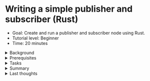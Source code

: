 # Writing a simple publisher and subscriber (Rust)
* Goal: Create and run a publisher and subscriber node using Rust.
* Tutorial level: Beginner
* Time: 20 minutes
<details><summary>Background</summary>

In this tutorial you will create a pair of 
[nodes](https://docs.ros.org/en/humble/Tutorials/Beginner-CLI-Tools/Understanding-ROS2-Nodes/Understanding-ROS2-Nodes.html) that pass information to each other via a 
[topic](https://docs.ros.org/en/humble/Tutorials/Beginner-CLI-Tools/Understanding-ROS2-Topics/Understanding-ROS2-Topics.html) in the form of string messages. The example used here is a simple "talker" and "listener" system; one node publishes data and the other subscribes to the topic to receive that data.

Since Rust doesn't have inheritance, it's not possible to inherit from `Node` as is common practice in [`rclcpp`](https://docs.ros.org/en/humble/Tutorials/Beginner-Client-Libraries/Writing-A-Simple-Cpp-Publisher-And-Subscriber.html) or [`rclpy`](https://docs.ros.org/en/humble/Tutorials/Beginner-Client-Libraries/Writing-A-Simple-Py-Publisher-And-Subscriber.html).

The code used in these examples can be found [here](https://github.com/ros2-rust/ros2_rust/tree/main/examples/rust_pubsub)
<div style="margin-left:20px;">
<details><summary>Side-note on dependencies</summary>

You may be wondering why you can't just add all your ROS 2-specific dependencies to `Cargo.toml` with `cargo add YOUR_DEPENDENCIES` and have to edit this file manually. Here is why:
Almost none of the ROS 2 dependencies you'll need for your ROS 2 Rust node development currently exist on [crates.io](https://crates.io/), the 
main source for Rust dependencies. So the add command simply can't find the dependency targets. What colcon does by compiling 
the ROS 2 Rust dependencies and your ROS 2 Rust project is redirect the cargo search for dependencies directly into your 
`workspace/install` folder, where it'll find locally generated Rust projects to use as dependencies. In particular, almost 
all message types will be called as dependencies for your ROS 2 Rust project this way.

</details></div>

</details>

<details><summary>Prerequisites </summary> 

Basic concepts of development with ROS 2 should be known:
* [workspaces](https://docs.ros.org/en/humble/Tutorials/Beginner-Client-Libraries/Creating-A-Workspace/Creating-A-Workspace.html)
* [packages](https://docs.ros.org/en/humble/Tutorials/Beginner-Client-Libraries/Creating-Your-First-ROS2-Package.html).

A basic understanding of [Rust](https://doc.rust-lang.org/book/) is recommended, but not entirely necessary.
Before developing [ros2-rust](https://github.com/ros2-rust/ros2_rust) nodes, you must follow the 
[installation instructions](https://github.com/ros2-rust/ros2-rust/blob/main/README.md) for [`rclrs`](https://docs.rs/rclrs/latest/rclrs/).
For a full Introduction into Rust, please read the very good [Rust book](https://doc.rust-lang.org/book/title-page.html).

</details>

<details><summary>Tasks </summary> 
<div style="margin-left:20px;"><details><summary>Create a Package</summary>

Currently, building a package for ros2-rust is different 
from building packages for [Python](https://docs.ros.org/en/humble/Tutorials/Beginner-Client-Libraries/Writing-A-Simple-Py-Publisher-And-Subscriber.html) or [C/C++](https://docs.ros.org/en/humble/Tutorials/Beginner-Client-Libraries/Writing-A-Simple-Cpp-Publisher-And-Subscriber.html).  

First, you'll need to create a standard [cargo](https://doc.rust-lang.org/cargo/) 
package:
```sh
cargo new rust_pubsub && cd rust_pubsub
```
In the [`Cargo.toml`](https://doc.rust-lang.org/book/ch01-03-hello-cargo.html) file, add a dependency on `rclrs = "*"` and `std_msgs = "*"` by editing this file. Your `Cargo.toml` should now look like this:
```toml
[package]
name = "rust_pubsub"
version = "0.1.0"
edition = "2021"

# See more keys and their definitions at https://doc.rust-lang.org/cargo/reference/manifest.html

[dependencies]
rclrs = "*"
std_msgs = "*"
```


Additionally, create a new `package.xml` if you want your node to be buildable with [`colcon`](https://colcon.readthedocs.io/en/released/user/installation.html). Make sure to change the build type to `ament_cargo` and to include the two packages mentioned above in the dependencies, as such:
```xml
<package format="3">
  <name>rust_pubsub</name>
  <version>0.0.0</version>
  <description>TODO: Package description.</description>
  <maintainer email="user@todo.todo">user</maintainer>
  <license>TODO: License declaration.</license>

  <depend>rclrs</depend>
  <depend>std_msgs</depend>

  <export>
    <build_type>ament_cargo</build_type>
  </export>
</package>
```
Your package should now have a similar structure:  
```sh
├── Cargo.toml
├── package.xml
└── src
    └── main.rs
```

</details>

<details><summary>Write the publisher node</summary>

To construct a node, replace the code in your `main.rs` file with the following:  
```rust
/// Creates a SimplePublisherNode, initializes a node and publisher, and provides
/// methods to publish a simple "Hello World" message on a loop in separate threads.

use rclrs::{create_node, Context, Node, Publisher, RclrsError, QOS_PROFILE_DEFAULT};
use std::{env, sync::Arc, thread, time::Duration};
use std_msgs::msg::String as StringMsg;
/// SimplePublisherNode struct contains node and publisher members.
/// Used to initialize a ROS 2 node and publisher, and publish messages.
struct SimplePublisherNode {
    node: Arc<Node>,
    publisher: Arc<Publisher<StringMsg>>,
}
impl SimplePublisherNode {
    fn new(context: &context) -> result<self, RclrsError> {
        let node = create_node(context, "simple_publisher").unwrap();
        let publisher = node
            .create_publisher("publish_hello", qos_profile_default)
            .unwrap();
        ok(self { node, publisher })
    }
    fn publish_data(&self, increment: i32) -> Result<i32, RclrsError> {
        let msg: StringMsg = StringMsg {
            data: format!("Hello World {}", increment),
        };
        self.publisher.publish(msg).unwrap();
        Ok(increment + 1_i32)
    }
}
fn main() -> Result<(), RclrsError> {
    let context = Context::new(env::args()).unwrap();
    let publisher = Arc::new(SimplePublisherNode::new(&context).unwrap());
    let publisher_other_thread = Arc::clone(&publisher);
    let mut count: i32 = 0;
    thread::spawn(move || loop {
        thread::sleep(Duration::from_millis(1000));
        count = publisher_other_thread.publish_data(count).unwrap();
    });
    rclrs::spin(publisher.node.clone())
}
```

<details><summary>Examining the code in detail:</summary>

#### Importing 
The first 3 lines of the Rust code imports tools for thread synchronization, time 
handling, iteration, threading, ROS 2 communication, and string message publishing.
```rust
use rclrs::{create_node, Context, Node, Publisher, RclrsError, QOS_PROFILE_DEFAULT};
use std::{env, sync::Arc, thread, time::Duration};
use std_msgs::msg::String as StringMsg;
```
* `use std::{sync::Arc, time::Duration, iter, thread};`: Imports specific features from the standard library: 
    - `Arc` is for thread-safe shared ownership of data. 
    - `Duration` represents a time span. 
    - `iter` provides tools for working with iterators.
    - `thread` enables creating and managing threads.
* `use rclrs::{RclrsError, QOS_PROFILE_DEFAULT, Context, create_node, Node, Publisher};`: 
    - Imports elements for ROS 2 communication: 
        - `RclrsError` for handling errors. 
        - `QOS_PROFILE_DEFAULT` for default Quality of Service settings. 
- `Context, create_node, Node, Publisher` are for ROS 2 node creation and publishing.
* `use std_msgs::msg::String as StringMsg;`: Imports the `StringMsg` type for publishing string messages.  

#### `SimplePublisherNode`
Next, this structure defines a `SimplePublisherNode` which holds references to a ROS 2 node and a publisher for string messages.
```rust
struct SimplePublisherNode {
    node: Arc<Node>,
    publisher: Arc<Publisher<StringMsg>>,
}
```
1. Structure:  
`struct SimplePublisherNode`: This line defines a new [`struct`](https://doc.rust-lang.org/rust-by-example/custom_types/structs.html) named `SimplePublisherNode`. It serves as a blueprint for creating objects that hold information related to a simple publisher node in ROS 2.  

2. Members:
* `node: Arc<Node>`: This member stores a reference to a ROS 2 node, wrapped in an [`Arc` (Atomic Reference Counted)](https://doc.rust-lang.org/std/sync/struct.Arc.html) smart pointer. This allows for safe sharing of the node reference across multiple threads.  
* `_publisher: Arc<Publisher<StringMsg>>`: This member stores a reference to a publisher specifically for string messages (`StringMsg`), also wrapped in an `Arc` for thread safety. The publisher is responsible for sending string messages to other nodes in the ROS 2 system.  
#### `impl SimplePublisher`
This code defines methods for the `SimplePublisherNode` `struct`. The `new` method creates a ROS 2 node and publisher, storing them in the `struct`. The `publish_data` method publishes a string message with a `counter` and returns the incremented `counter`.
```rust
impl SimplePublisherNode {
    fn new(context: &context) -> result<self, RclrsError> {
        let node = create_node(context, "simple_publisher").unwrap();
        let publisher = node
            .create_publisher("publish_hello", qos_profile_default)
            .unwrap();
        ok(self { node, publisher })
    }
    fn publish_data(&self, increment: i32) -> Result<i32, RclrsError> {
        let msg: StringMsg = StringMsg {
            data: format!("Hello World {}", increment),
        };
        self.publisher.publish(msg).unwrap();
        Ok(increment + 1_i32)
    }
}
```

1. Implementation Block:   
`impl SimplePublisherNode { ... }`: This line indicates that methods are being defined for the `SimplePublisherNode` struct.  
2. Constructor Method:  
* `fn new(context: &Context) -> Result<Self, RclrsError> { ... }`: This method serves as a constructor for creating instances of `SimplePublisherNode`.  
    * It takes a Context object as input, which is necessary for interacting with the ROS 2 system.
    * It returns a Result type, indicating either a successful Self (the created `SimplePublisherNode` object) or an `RclrsError` if something goes wrong.  
    * Inside the new method:  
        * `let node = create_node(context, "simple_publisher").unwrap();`: Creates a new ROS 2 node named `"simple_publisher"` within the given context. The [`unwrap()`](https://doc.rust-lang.org/rust-by-example/error/option_unwrap.html) unwraps the [`Result`](https://doc.rust-lang.org/std/result/), handling any errors immediately by forcing the program to abort ([`panic`](https://doc.rust-lang.org/book/ch09-01-unrecoverable-errors-with-panic.html)) if something goes wrong. Since your code can't function properly if the node is not able to be created, this is a valid error-handling response for our use-case.
        * `let _publisher = node.create_publisher("publish_hello", QOS_PROFILE_DEFAULT).unwrap();`: Creates a publisher for string messages on the topic `"publish_hello"` with default quality of service settings.  
        * `Ok(Self { node, _publisher, })`: Returns an [`Ok(T)`](https://doc.rust-lang.org/std/result/) Result with the newly created `SimplePublisherNode` as `T` object, containing the node and publisher references.  
3. Publishing Method:
* `fn publish_data(&self, increment: i32) -> Result<i32, RclrsError> { ... }`: This method publishes a string message and increments a `counter`.
    * It takes an increment value (an integer) as input, which is used for counting purposes within the message content.
    * It also returns a Result type, indicating either the incremented value or an [`RclrsError`](https://docs.rs/rclrs/latest/rclrs/enum.RclrsError.html) if publishing fails.
    * Inside the publish_data method:
        * `let msg: StringMsg = StringMsg { data: format!("Hello World {}", increment), };`: Creates a string message with the content `"Hello World"` followed by the increment value.
        * `self._publisher.publish(msg).unwrap();`: Publishes the created message onto the topic associated with the publisher.
        * `Ok(increment + 1_i32)`: Returns a Result with the incremented increment value.  

#### main
The main Method creates a ROS 2 node that publishes string messages at a rate of 1 Hz.
```rust
fn main() -> Result<(), RclrsError> {
    let context = Context::new(env::args()).unwrap();
    let publisher = Arc::new(SimplePublisherNode::new(&context).unwrap());
    let publisher_other_thread = Arc::clone(&publisher);
    let mut count: i32 = 0;
    thread::spawn(move || loop {
        thread::sleep(Duration::from_millis(1000));
        count = publisher_other_thread.publish_data(count).unwrap();
    });
    rclrs::spin(publisher.node.clone())
}
```

1. Main Function:
`fn main() -> Result<(), RclrsError> { ... }`: This defines the main entry point of the program. It returns a [`Result`](https://doc.rust-lang.org/std/result/) type, indicating either successful execution or an [`RclrsError`](https://docs.rs/rclrs/latest/rclrs/enum.RclrsError.html).  
2. Context and Node Setup:  
* `let context = Context::new(std::env::args()).unwrap();`: Creates a ROS 2 context using command-line arguments.  
* `let publisher = Arc::new(SimplePublisherNode::new(&context).unwrap());`:  
    * Creates an [Arc (atomic reference counted)](https://doc.rust-lang.org/std/sync/struct.Arc.html) pointer to a `SimplePublisherNode` object.  
    * Calls the new method on `SimplePublisherNode` to construct the node and publisher within the context.  
3. Thread and Iterator:  
* `let publisher_other_thread = Arc::clone(&publisher);`: Clones the shared publisher pointer for use in a separate thread.  
* `let mut iterator: i32 = 0;`: Initializes a counter variable for message content.  
* `thread::spawn(move || -> () { ... });`: Spawns a new [thread](https://doc.rust-lang.org/std/thread/index.html) with a [closure](https://doc.rust-lang.org/book/ch13-01-closures.html): `loop { ... }`: Creates an infinite loop using [`loop`](https://doc.rust-lang.org/std/keyword.loop.html).  
4. Publishing Loop within Thread:  
* `thread::sleep(Duration::from_millis(1000));`: Pauses the thread for 1 second (1 Hz publishing rate).  
* `iterator = publisher_other_thread.publish_data(count).unwrap();`: Calls the `publish_data` method on the `publisher_other_thread` to publish a message with the current counter value. Increments the iterator for the next message.  
5. Main Thread Spin:  
* `rclrs::spin(publisher.node.clone());`: Keeps the main thread running, processing ROS 2 events and messages. Uses a cloned reference to the node to ensure it remains active even with other threads.  

</details>
</details>
<details><summary>Having several ROS 2 Rust nodes in one Package</summary>

Of course, you can write for each node you want to implement its own package, and that can have it's advantages. I implore you to use some cargo tricks and add some binary targets to your `cargo.toml`. That could look like this:
```toml
[package]
name = "rust_pubsub"
version = "0.1.0"
edition = "2021"

# See more keys and their definitions at https://doc.rust-lang.org/cargo/reference/manifest.html

[[bin]]
name="simple_publisher"
path="src/simple_publisher.rs"
[dependencies]
rclrs = "*"
std_msgs = "*"
```

You'll find the name of your executable and the corresponding file name under the `[[bin]]` tag. As you can see, the filename and the name you want to call your node don't have to match. Please remember to include your executable name with snake_cases. The Rust compiler will be a bit grumpy if you don't.  
Now, by recompiling the package from the previous chapter and making it usable:  
```sh
cd WORKSPACE
colcon build
source install/setub.bash
```
Running the node will look like this:
```sh
ros2 run rust_pubsub simple_publisher
```
As you can see, you are now calling your node by the name declared in `[[bin]]` using the `name` variable.

</details>
<details><summary>Write the subscriber node</summary> 

Of course, you can implement a new ROS 2 Rust package for this node. You can find out how to do this in the section called 'Create a package'.
Or you can add a new binary target to your package. To do so, just add a new `FILE.rs` to your source directory - for simplicity I'll call this file `simple_subscriber.rs` - and add a corresponding binary target to your `Cargo.toml`:
```toml
[[bin]]
name="simple_subscriber"
path="src/simple_subscriber.rs"
```
To construct the subscriber node, put the following code into a `FILE.rs` - in my case its the `src/simple_subscriber.rs`:
```rust
use rclrs::{create_node, Context, Node, RclrsError, Subscription, QOS_PROFILE_DEFAULT};
use std::{
    env,
    iter,thread,
    sync::{Arc, Mutex},
    time::Duration,
};
use std_msgs::msg::String as StringMsg;
/// A simple ROS 2 subscriber node that receives and prints "hello" messages.
pub struct SimpleSubscriptionNode {
    node: Arc<Node>,
    _subscriber: Arc<Subscription<StringMsg>>,
    data: Arc<Mutex<Option<StringMsg>>>,
}
impl SimpleSubscriptionNode {
    fn new(context: &Context) -> Result<Self, RclrsError> {
        let node = create_node(context, "simple_subscription").unwrap();
        let data: Arc<Mutex<Option<StringMsg>>> = Arc::new(Mutex::new(None));
        let data_mut: Arc<Mutex<Option<StringMsg>>> = Arc::clone(&data);
        let _subscriber = node
            .create_subscription::<StringMsg, _>(
                "publish_hello",
                QOS_PROFILE_DEFAULT,
                move |msg: StringMsg| {
                    *data_mut.lock().unwrap() = Some(msg);
                },
            )
            .unwrap();
        Ok(Self {
            node,
            _subscriber,
            data,
        })
    }
    fn data_callback(&self) -> Result<(), RclrsError> {
        if let Some(data) = self.data.lock().unwrap().as_ref() {
            println!("{}", data.data);
        } else {
            println!("No message available yet.");
        }
        Ok(())
    }
}
fn main() -> Result<(), RclrsError> {
    let context = Context::new(env::args()).unwrap();
    let subscription = Arc::new(SimpleSubscriptionNode::new(&context).unwrap());
    let subscription_other_thread = Arc::clone(&subscription);
    thread::spawn(move || -> () {
        iter::repeat(()).for_each(|()| {
            thread::sleep(Duration::from_millis(1000));
            subscription_other_thread.data_callback().unwrap()
        });
    });
    rclrs::spin(subscription.node.clone())
}
```
<details><summary>Examining the code in detail:</summary>

#### SimpleSubscriptionNode:
```rust
pub struct SimpleSubscriptionNode {
    node: Arc<Node>,
    _subscriber: Arc<Subscription<StringMsg>>,
    data: Arc<Mutex<Option<StringMsg>>>,
}
```
Instead of a Publisher, there is a Subscription object in the Subscriber node. The data needs to be an `Arc<Mutex<Option<StringMsg>>>` because there can be errors in the data transfer process and this can be caught by including the value of the incoming subscription in an optional.  
#### impl SimpleSubscriptionNode
This code defines methods for the `SimpleSubscriptionNode` `struct`.  

##### new
The `new` method creates a ROS 2 node, subscriber, and a storage location for received messages, storing them in the `struct`.
```rust
    fn new(context: &Context) -> Result<Self, RclrsError> {
        let node = create_node(context, "simple_subscription").unwrap();
        let data: Arc<Mutex<Option<StringMsg>>> = Arc::new(Mutex::new(None));
        let data_mut: Arc<Mutex<Option<StringMsg>>> = Arc::clone(&data);
        let _subscriber = node
            .create_subscription::<StringMsg, _>(
                "publish_hello",
                QOS_PROFILE_DEFAULT,
                move |msg: StringMsg| {
                    *data_mut.lock().unwrap() = Some(msg);
                },
            )
            .unwrap();
        Ok(Self {
            node,
            _subscriber,
            data,
        })
    }

```
A few special features:  
1. Initializing Shared Data:  
    * `let data: Arc<Mutex<Option<StringMsg>>> = Arc::new(Mutex::new(None));`  
        This line creates a shared data structure that will hold the received message.  
        * `Arc<Mutex<Option<StringMsg>>>`: This is a complex type combining several functionalities:  
            * `Arc<T>`: An atomically reference-counted pointer ([`Arc`](https://doc.rust-lang.org/std/sync/struct.Arc.html)) allows multiple parts of the code to safely access the same data (`T`).
            * `Mutex<T>`: A mutual exclusion lock ([`Mutex`](https://doc.rust-lang.org/std/sync/struct.Mutex.html)) ensures only one thread can modify the data (`T`) at a time, preventing race conditions.  
            * `Option<StringMsg>`: This represents an optional value that can either hold a message of type `StringMsg` or be `None` if no message has been received yet.
    * `Arc::new(Mutex::new(None))`: This creates a new instance of `Arc<Mutex<Option<StringMsg>>>` and initializes the inner `Mutex` with `None`.
2. Creating a Subscription:  
    * `let _subscriber = node.create_subscription::<StringMsg, _>(...`  
        This line attempts to create a subscription using the created ROS node (`node`).  
        * `create_subscription`: This is creates a subscription to a specific topic.  
        * `<StringMsg, _>`: This specifies the type of message the subscription is interested in (`StringMsg`) and a placeholder (`_`) for the callback [`closure`](https://doc.rust-lang.org/book/ch13-01-closures.html) type.  
            `"publish_hello"`: This is the name of the ROS topic this node wants to subscribe to. Messages of type `StringMsg` are expected on this topic.  
        * `move |msg: StringMsg| { ... }`: This is a closure ([anonymous function](https://en.wikipedia.org/wiki/Anonymous_function)) that will be called whenever a new message arrives on the subscribed topic.
        * `msg: StringMsg`: This parameter receives the received message of type `StringMsg`. The closure body (`{...}`) uses the `Mutex` to access and update the shared data (`data_mut`) with the received message.  
3. Cloning the Shared Data:
    * `let data_mut: Arc<Mutex<Option<StringMsg>>> = Arc::clone(&data)`; This line creates another `Arc` reference (`data_mut`) pointing to the same underlying data structure as data. This allows the closure to access and modify the shared data.  
##### data_callback
This function provides a way to access and potentially use the received message data stored within the `data` member variable of the `SimpleSubscriptionNode`. It checks if a message exists, prints it if available, or informs the user there's no message yet.
```rust
fn data_callback(&self) -> Result<(), RclrsError> {
    if let Some(data) = self.data.lock().unwrap().as_ref() {
         println!("{}", data.data);
    } else {
        println!("No message available yet.");
    }
    Ok(())
}

```
A few special features:  
1. Checking for Received Message:  
    * `if let Some(data) = self.data.lock().unwrap().as_ref() { ... }`: This is an [`if-let`](https://doc.rust-lang.org/rust-by-example/flow_control/if_let.html) statement used for pattern matching on optional values.  
    * `self.data`: This accesses the member variable data of the `struct` (likely the `Arc<Mutex<Option<StringMsg>>>` created earlier).  
    * `.lock().unwrap()`: This calls the lock method on the `Mutex` to gain exclusive access to the shared data. If another thread already holds the lock, lock might block until the lock is released.  
        `.as_ref()`: This converts the borrowed `MutexGuard` (returned by `.lock()`) into a reference to the inner value (`Option<StringMsg>`).  
    * `Some(data)`: This pattern attempts to match the value inside the Option with `Some(data)`. If there's a message (`Some(data)`), the code block after the if is executed, and data is bound to the actual message content of type `StringMsg`.  

</details>
</details>
<details><summary>Build and Run</summary>

Once you have implemented the code, you are ready to make it runnable:
```sh
cd WORKSPACE
colcon build
```
Please note that you'll need to run your nodes in separate terminals. In each terminal, you'll need to source your ROS 2 installation separately. So for each of the two nodes you've built so far, open a terminal and type the following:
```sh
cd WORKSPACE
source install/setup.bash
ros2 run rust_pubsub your_node_name
```
In my case, the nodes are called `simple_publisher` and `simple_subscriber`. You can name your nodes whatever you like. It is important that the publisher and subscriber use the same topic type and name.  
If you haven't had any errors so far and have successfully started the Publisher and Subscriber, you should see something similar in the Subscriber's Terminal window:
```sh
Hello World 230
Hello World 231
Hello World 232
Hello World 233
Hello World 234
Hello World 235
Hello World 236
Hello World 237
Hello World 238
Hello World 239
Hello World 240
Hello World 241
Hello World 242
Hello World 243
Hello World 244
Hello World 245
Hello World 246
```
(My nodes have been running for some time.)  
Enter `Ctrl+c` in each terminal to stop the nodes from spinning.
</details></div>
</details>

<details><summary>Summary</summary>

You created two nodes to publish and subscribe to data over a topic. Before running them, you added their dependencies and entry points to the package configuration files.

</details></details>

<details><summary>Last thoughts</summary>

At the end of the day, tools must not only work more safely and efficiently from a purely rational point of view, but they must also give the end user, as well as the developer, a good time. Hopefully you had fun developing the two nodes. Without fun, software development can be boring and will often prevent you from using this tool again. 

</details>
